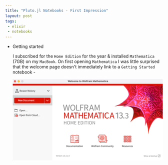 ```yaml
---
title: "Pluto.jl Notebooks - First Impression"
layout: post
tags:
 - elixir
 - notebooks
---
```


- Getting started

  I subscribed for the `Home Edition` for the year & installed `Mathematica` (7GB) on my `MacBook`.  On first opening `Mathematica` I was little surprised that the welcome page doesn't immediately link to a `Getting Started` notebook -

  ![wolfram-notebook-welcome-page.png](/assets/images/wolfram-notebook-welcome-page.png)

  